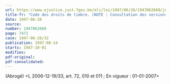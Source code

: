 ```yaml
---
url: https://www.ejustice.just.fgov.be/eli/loi/1947/06/26/1947062660/justel
title-fr: "Code des droits de timbre. (NOTE : Consultation des versions antérieures à partir du 01-01-1990 et mise à jour au 29-12-2006)"
date: 1947-06-26
source:
number: 1947062660
page: 7471
case: 1947-06-26/32
publication: 1947-08-14
starts: 1947-10-01
modifies:
pdf-original:
pdf-consolidated:
---
```


(Abrogé) <L 2006-12-19/33, art. 72, 010 et 011 ;  En vigueur :  01-01-2007>
